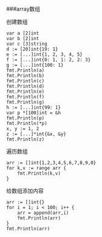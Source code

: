 ###array数组

创建数组

    var a [2]int
    var b [2]int
	var c [3]string
	d := [20]int{19: 1}
	e := [...]int{1, 2, 3, 4, 5}
	f := [...]int{0: 1, 1: 2, 2: 3}
	g := [...]int{100: 1}
	fmt.Println(a)
	fmt.Println(b)
	fmt.Println(c)
	fmt.Println(d)
	fmt.Println(e)
	fmt.Println(f)
	fmt.Println(g)
	h := [...]int{99: 1}
	var p *[100]int = &h
	fmt.Println(p)
	fmt.Println(*p)
	x, y := 1, 2
	z := [...]*int{&x, &y}
	fmt.Println(z)


遍历数组

    arr := []int{1,2,3,4,5,6,7,8,9,0}
    for k,v := range arr {
        fmt.Println(k,v)
    }

给数组添加内容

    arr := []int{}
    for i = 1; i < 100; i++ {
        arr = append(arr,i)
        fmt.Println(arr)
    }
    fmt.Println(arr)
